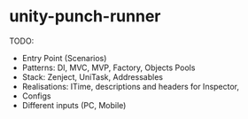 # unity-punch-runner

TODO:
- Entry Point (Scenarios)
- Patterns: DI, MVC, MVP, Factory, Objects Pools
- Stack: Zenject, UniTask, Addressables 
- Realisations: ITime, descriptions and headers for Inspector,
- Configs
- Different inputs (PC, Mobile)
